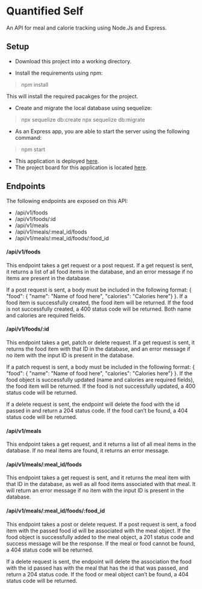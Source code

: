# Quantified Self
An API for meal and calorie tracking using Node.Js and Express.

## Setup

* Download this project into a working directory.

* Install the requirements using npm:
> npm install

  This will install the required pacakges for the project.

* Create and migrate the local database using sequelize:
> npx sequelize db:create
> npx sequelize db:migrate

* As an Express app, you are able to start the server using the following command:
> npm start

* This application is deployed [here](https://floating-savannah-19561.herokuapp.com/).
* The project board for this application is located [here](https://github.com/davehardy632/quantified_self/projects/1).

## Endpoints

The following endpoints are exposed on this API:

* /api/v1/foods
* /api/v1/foods/:id
* /api/v1/meals
* /api/v1/meals/:meal_id/foods
* /api/v1/meals/:meal_id/foods/:food_id

#### /api/v1/foods
This endpoint takes a get request or a post request. If a get request is sent, it returns a list of all food items in the database, and an error message if no items are present in the database.

If a post request is sent, a body must be included in the following format: { "food": { "name": "Name of food here", "calories": "Calories here"} }. If a food item is successfully created, the food item will be returned. If the food is not successfully created, a 400 status code will be returned. Both name and calories are required fields.

#### /api/v1/foods/:id
This endpoint takes a get, patch or delete request. If a get request is sent, it returns the food item with that ID in the database, and an error message if no item with the input ID is present in the database.

If a patch request is sent, a body must be included in the following format: { "food": { "name": "Name of food here", "calories": "Calories here"} }. If the food object is successfully updated (name and calories are required fields), the food item will be returned. If the food is not successfully updated, a 400 status code will be returned.

If a delete request is sent, the endpoint will delete the food with the id passed in and return a 204 status code. If the food can’t be found, a 404 status code will be returned.

#### /api/v1/meals
This endpoint takes a get request, and it returns a list of all meal items in the database. If no meal items are found, it returns an error message.

#### /api/v1/meals/:meal_id/foods
This endpoint takes a get request is sent, and it returns the meal item with that ID in the database, as well as all food items associated with that meal. It will return an error message if no item with the input ID is present in the database.

#### /api/v1/meals/:meal_id/foods/:food_id
This endpoint takes a post or delete request. If a post request is sent, a food item with the passed food id will be associated with the meal object. If the food object is successfully added to the meal object, a 201 status code and success message will be the response. If the meal or food cannot be found, a 404 status code will be returned.

If a delete request is sent, the endpoint will delete the association the food with the id passed has with the meal that has the id that was passed, and return a 204 status code. If the food or meal object can’t be found, a 404 status code will be returned.

